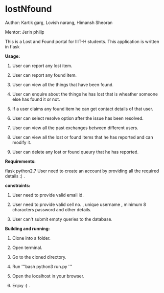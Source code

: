 # lostNfound

Author: Kartik garg, Lovish narang, Himansh Sheoran

Mentor: Jerin philip


This is a Lost and Found portal for IIIT-H students.
This application is written in flask


**Usage:**

1. User can report any lost item.

2. User can report any found item.

3. User can view all the things that have been found.

4. User can enquire about the things he has lost that is wheather someone else has found it or  not. 

5. If a user claims any found item he can get contact details of that user.

6. User can select resolve option after the issue has been resolved.

7. User can view all the past exchanges between different users.

8. User can view all the lost or found items that he has reported and can modify it.

9. User can delete any lost or found queury that he has reported.




**Requirements:**

flask
python2.7
User need to create an account by providing all the required details :) .



**constraints:**

1. User need to provide valid email id.

2. User need to provide valid cell no. , unique username , minimum 8 characters password and other details.

3. User can't submit empty queries to the database.




**Building and running:**

1. Clone into a folder.

2. Open terminal.

3. Go to the cloned directory.

4. Run '''bash 
           python3 run.py 
       '''

5. Open the localhost in your browser.

6. Enjoy :) .



